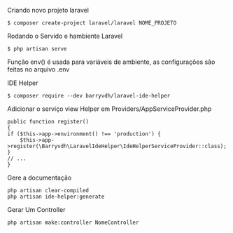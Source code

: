 Criando novo projeto laravel

    $ composer create-project laravel/laravel NOME_PROJETO

Rodando o Servido e hambiente Laravel

    $ php artisan serve

Função env() é usada para variáveis de ambiente, as configurações são feitas no arquivo .env

IDE Helper

	$ composer require --dev barryvdh/laravel-ide-helper

Adicionar o serviço view Helper em Providers/AppServiceProvider.php
	
	public function register()
	{
    if ($this->app->environment() !== 'production') {
        $this->app->register(\Barryvdh\LaravelIdeHelper\IdeHelperServiceProvider::class);
    }
    // ...
	}

Gere a documentação

	php artisan clear-compiled
	php artisan ide-helper:generate
	
Gerar Um Controller

	php artisan make:controller NomeController


    
